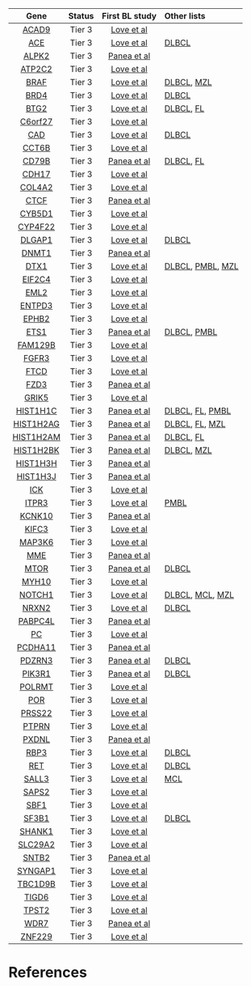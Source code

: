 |Gene|Status| First BL study | Other lists | 
|:-:|:-:|:-:|:----|
|[ACAD9](ACAD9)|Tier 3|[Love et al](papers/loveGeneticLandscapeMutations2012)||
|[ACE](ACE)|Tier 3|[Love et al](papers/loveGeneticLandscapeMutations2012)|[DLBCL](DLBCL_genes#tier-3-dlbcl-genes)|
|[ALPK2](ALPK2)|Tier 3|[Panea et al](papers/paneaWholeGenomeLandscape2019)||
|[ATP2C2](ATP2C2)|Tier 3|[Love et al](papers/loveGeneticLandscapeMutations2012)||
|[BRAF](BRAF)|Tier 3|[Love et al](papers/loveGeneticLandscapeMutations2012)|[DLBCL](DLBCL_genes#tier-1-dlbcl-genes), [MZL](MZL_genes#tier-1-mzl-genes)|
|[BRD4](BRD4)|Tier 3|[Love et al](papers/loveGeneticLandscapeMutations2012)|[DLBCL](DLBCL_genes#tier-3-dlbcl-genes)|
|[BTG2](BTG2)|Tier 3|[Love et al](papers/loveGeneticLandscapeMutations2012)|[DLBCL](DLBCL_genes#tier-1-dlbcl-genes), [FL](FL_genes#tier-2-fl-genes)|
|[C6orf27](C6orf27)|Tier 3|[Love et al](papers/loveGeneticLandscapeMutations2012)||
|[CAD](CAD)|Tier 3|[Love et al](papers/loveGeneticLandscapeMutations2012)|[DLBCL](DLBCL_genes#tier-3-dlbcl-genes)|
|[CCT6B](CCT6B)|Tier 3|[Love et al](papers/loveGeneticLandscapeMutations2012)||
|[CD79B](CD79B)|Tier 3|[Panea et al](papers/paneaWholeGenomeLandscape2019)|[DLBCL](DLBCL_genes#tier-1-dlbcl-genes), [FL](FL_genes#tier-2-fl-genes)|
|[CDH17](CDH17)|Tier 3|[Love et al](papers/loveGeneticLandscapeMutations2012)||
|[COL4A2](COL4A2)|Tier 3|[Love et al](papers/loveGeneticLandscapeMutations2012)||
|[CTCF](CTCF)|Tier 3|[Panea et al](papers/paneaWholeGenomeLandscape2019)||
|[CYB5D1](CYB5D1)|Tier 3|[Love et al](papers/loveGeneticLandscapeMutations2012)||
|[CYP4F22](CYP4F22)|Tier 3|[Love et al](papers/loveGeneticLandscapeMutations2012)||
|[DLGAP1](DLGAP1)|Tier 3|[Love et al](papers/loveGeneticLandscapeMutations2012)|[DLBCL](DLBCL_genes#tier-3-dlbcl-genes)|
|[DNMT1](DNMT1)|Tier 3|[Panea et al](papers/paneaWholeGenomeLandscape2019)||
|[DTX1](DTX1)|Tier 3|[Love et al](papers/loveGeneticLandscapeMutations2012)|[DLBCL](DLBCL_genes#tier-1-dlbcl-genes), [PMBL](PMBL_genes#tier-1-pmbl-genes), [MZL](MZL_genes#tier-1-mzl-genes)|
|[EIF2C4](EIF2C4)|Tier 3|[Love et al](papers/loveGeneticLandscapeMutations2012)||
|[EML2](EML2)|Tier 3|[Love et al](papers/loveGeneticLandscapeMutations2012)||
|[ENTPD3](ENTPD3)|Tier 3|[Love et al](papers/loveGeneticLandscapeMutations2012)||
|[EPHB2](EPHB2)|Tier 3|[Love et al](papers/loveGeneticLandscapeMutations2012)||
|[ETS1](ETS1)|Tier 3|[Panea et al](papers/paneaWholeGenomeLandscape2019)|[DLBCL](DLBCL_genes#tier-1-dlbcl-genes), [PMBL](PMBL_genes#tier-2-pmbl-genes)|
|[FAM129B](FAM129B)|Tier 3|[Love et al](papers/loveGeneticLandscapeMutations2012)||
|[FGFR3](FGFR3)|Tier 3|[Love et al](papers/loveGeneticLandscapeMutations2012)||
|[FTCD](FTCD)|Tier 3|[Love et al](papers/loveGeneticLandscapeMutations2012)||
|[FZD3](FZD3)|Tier 3|[Panea et al](papers/paneaWholeGenomeLandscape2019)||
|[GRIK5](GRIK5)|Tier 3|[Love et al](papers/loveGeneticLandscapeMutations2012)||
|[HIST1H1C](HIST1H1C)|Tier 3|[Panea et al](papers/paneaWholeGenomeLandscape2019)|[DLBCL](DLBCL_genes#tier-1-dlbcl-genes), [FL](FL_genes#tier-1-fl-genes), [PMBL](PMBL_genes#tier-2-pmbl-genes)|
|[HIST1H2AG](HIST1H2AG)|Tier 3|[Panea et al](papers/paneaWholeGenomeLandscape2019)|[DLBCL](DLBCL_genes#tier-2-dlbcl-genes), [FL](FL_genes#tier-1-fl-genes), [MZL](MZL_genes#tier-2-mzl-genes)|
|[HIST1H2AM](HIST1H2AM)|Tier 3|[Panea et al](papers/paneaWholeGenomeLandscape2019)|[DLBCL](DLBCL_genes#tier-1-dlbcl-genes), [FL](FL_genes#tier-1-fl-genes)|
|[HIST1H2BK](HIST1H2BK)|Tier 3|[Panea et al](papers/paneaWholeGenomeLandscape2019)|[DLBCL](DLBCL_genes#tier-1-dlbcl-genes), [MZL](MZL_genes#tier-2-mzl-genes)|
|[HIST1H3H](HIST1H3H)|Tier 3|[Panea et al](papers/paneaWholeGenomeLandscape2019)||
|[HIST1H3J](HIST1H3J)|Tier 3|[Panea et al](papers/paneaWholeGenomeLandscape2019)||
|[ICK](ICK)|Tier 3|[Love et al](papers/loveGeneticLandscapeMutations2012)||
|[ITPR3](ITPR3)|Tier 3|[Love et al](papers/loveGeneticLandscapeMutations2012)|[PMBL](PMBL_genes#tier-2-pmbl-genes)|
|[KCNK10](KCNK10)|Tier 3|[Panea et al](papers/paneaWholeGenomeLandscape2019)||
|[KIFC3](KIFC3)|Tier 3|[Love et al](papers/loveGeneticLandscapeMutations2012)||
|[MAP3K6](MAP3K6)|Tier 3|[Love et al](papers/loveGeneticLandscapeMutations2012)||
|[MME](MME)|Tier 3|[Panea et al](papers/paneaWholeGenomeLandscape2019)||
|[MTOR](MTOR)|Tier 3|[Panea et al](papers/paneaWholeGenomeLandscape2019)|[DLBCL](DLBCL_genes#tier-1-dlbcl-genes)|
|[MYH10](MYH10)|Tier 3|[Love et al](papers/loveGeneticLandscapeMutations2012)||
|[NOTCH1](NOTCH1)|Tier 3|[Love et al](papers/loveGeneticLandscapeMutations2012)|[DLBCL](DLBCL_genes#tier-1-dlbcl-genes), [MCL](MCL_genes#tier-1-mcl-genes), [MZL](MZL_genes#tier-1-mzl-genes)|
|[NRXN2](NRXN2)|Tier 3|[Love et al](papers/loveGeneticLandscapeMutations2012)|[DLBCL](DLBCL_genes#tier-3-dlbcl-genes)|
|[PABPC4L](PABPC4L)|Tier 3|[Panea et al](papers/paneaWholeGenomeLandscape2019)||
|[PC](PC)|Tier 3|[Love et al](papers/loveGeneticLandscapeMutations2012)||
|[PCDHA11](PCDHA11)|Tier 3|[Panea et al](papers/paneaWholeGenomeLandscape2019)||
|[PDZRN3](PDZRN3)|Tier 3|[Panea et al](papers/paneaWholeGenomeLandscape2019)|[DLBCL](DLBCL_genes#tier-3-dlbcl-genes)|
|[PIK3R1](PIK3R1)|Tier 3|[Panea et al](papers/paneaWholeGenomeLandscape2019)|[DLBCL](DLBCL_genes#tier-2-dlbcl-genes)|
|[POLRMT](POLRMT)|Tier 3|[Love et al](papers/loveGeneticLandscapeMutations2012)||
|[POR](POR)|Tier 3|[Love et al](papers/loveGeneticLandscapeMutations2012)||
|[PRSS22](PRSS22)|Tier 3|[Love et al](papers/loveGeneticLandscapeMutations2012)||
|[PTPRN](PTPRN)|Tier 3|[Love et al](papers/loveGeneticLandscapeMutations2012)||
|[PXDNL](PXDNL)|Tier 3|[Panea et al](papers/paneaWholeGenomeLandscape2019)||
|[RBP3](RBP3)|Tier 3|[Love et al](papers/loveGeneticLandscapeMutations2012)|[DLBCL](DLBCL_genes#tier-2-dlbcl-genes)|
|[RET](RET)|Tier 3|[Love et al](papers/loveGeneticLandscapeMutations2012)|[DLBCL](DLBCL_genes#tier-3-dlbcl-genes)|
|[SALL3](SALL3)|Tier 3|[Love et al](papers/loveGeneticLandscapeMutations2012)|[MCL](MCL_genes#tier-2-mcl-genes)|
|[SAPS2](SAPS2)|Tier 3|[Love et al](papers/loveGeneticLandscapeMutations2012)||
|[SBF1](SBF1)|Tier 3|[Love et al](papers/loveGeneticLandscapeMutations2012)||
|[SF3B1](SF3B1)|Tier 3|[Love et al](papers/loveGeneticLandscapeMutations2012)|[DLBCL](DLBCL_genes#tier-1-dlbcl-genes)|
|[SHANK1](SHANK1)|Tier 3|[Love et al](papers/loveGeneticLandscapeMutations2012)||
|[SLC29A2](SLC29A2)|Tier 3|[Love et al](papers/loveGeneticLandscapeMutations2012)||
|[SNTB2](SNTB2)|Tier 3|[Panea et al](papers/paneaWholeGenomeLandscape2019)||
|[SYNGAP1](SYNGAP1)|Tier 3|[Love et al](papers/loveGeneticLandscapeMutations2012)||
|[TBC1D9B](TBC1D9B)|Tier 3|[Love et al](papers/loveGeneticLandscapeMutations2012)||
|[TIGD6](TIGD6)|Tier 3|[Love et al](papers/loveGeneticLandscapeMutations2012)||
|[TPST2](TPST2)|Tier 3|[Love et al](papers/loveGeneticLandscapeMutations2012)||
|[WDR7](WDR7)|Tier 3|[Panea et al](papers/paneaWholeGenomeLandscape2019)||
|[ZNF229](ZNF229)|Tier 3|[Love et al](papers/loveGeneticLandscapeMutations2012)||

# References
